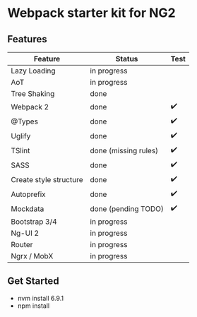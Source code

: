 # Webpack starter kit for NG2

## Features
| Feature                   | Status               | Test |
|---------------------------|----------------------|------|
| Lazy Loading              | in progress          |      |
| AoT                       | in progress          |      |
| Tree Shaking              | done                 |      |
| Webpack 2                 | done                 | ✔️    |
| @Types                    | done                 | ✔️    |
| Uglify                    | done                 | ✔️    |
| TSlint                    | done (missing rules) | ✔️    |
| SASS                      | done                 | ✔️    |
| Create style structure    | done                 | ✔️    |
| Autoprefix                | done                 | ✔️ ️   |
| Mockdata                  | done (pending TODO)  | ✔️ ️ ️ ️ |
| Bootstrap 3/4             | in progress          |      |
| Ng-UI 2                   | in progress          |      |
| Router                    | in progress          |      |
| Ngrx / MobX               | in progress          |      |

## Get Started
* nvm install 6.9.1
* npm install
